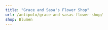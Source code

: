 ```yaml
---
title: "Grace and Sasa's Flower Shop"
url: /antipolo/grace-and-sasas-flower-shop/
shop: Blumen
---
```

